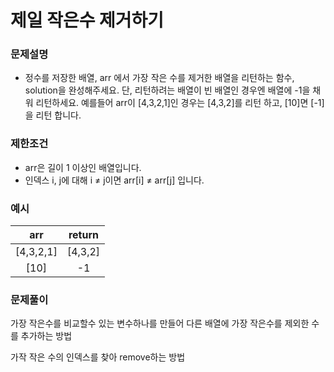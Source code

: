 # 제일 작은수 제거하기

### 문제설명
- 정수를 저장한 배열, arr 에서 가장 작은 수를 제거한 배열을 리턴하는 함수, solution을 완성해주세요. 단, 리턴하려는 배열이 빈 배열인 경우엔 배열에 -1을 채워 리턴하세요. 예를들어 arr이 [4,3,2,1]인 경우는 [4,3,2]를 리턴 하고, [10]면 [-1]을 리턴 합니다.

### 제한조건

- arr은 길이 1 이상인 배열입니다.
- 인덱스 i, j에 대해 i ≠ j이면 arr[i] ≠ arr[j] 입니다.

### 예시

|arr|return|
|:---:|:---:|
|[4,3,2,1]|[4,3,2]|
|[10]|-1|



### 문제풀이

가장 작은수를 비교할수 있는 변수하나를 만들어 
다른 배열에 가장 작은수를 제외한 수를 추가하는 방법

가작 작은 수의 인덱스를 찾아 remove하는 방법